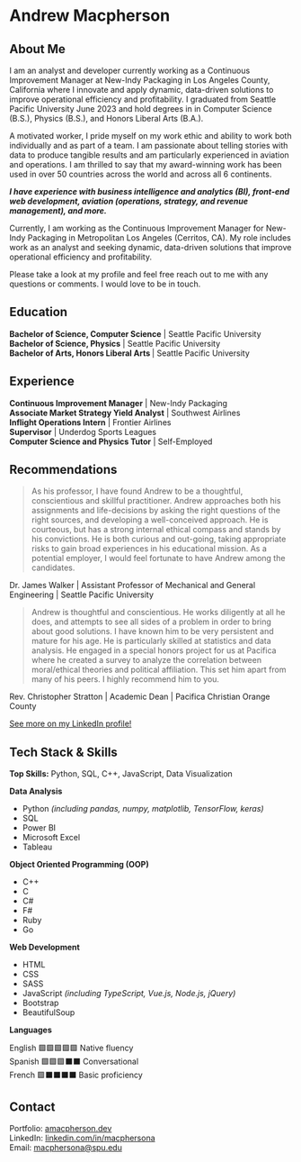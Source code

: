 # Andrew Macpherson

## About Me
I am an analyst and developer currently working as a Continuous Improvement Manager at New-Indy Packaging in Los Angeles County, California where I innovate and apply dynamic, data-driven solutions to improve operational efficiency and profitability. I graduated from Seattle Pacific University June 2023 and hold degrees in in Computer Science (B.S.), Physics (B.S.), and Honors Liberal Arts (B.A.). 

A motivated worker, I pride myself on my work ethic and ability to work both individually and as part of a team. I am passionate about telling stories with data to produce tangible results and am particularly experienced in aviation and operations. I am thrilled to say that my award-winning work has been used in over 50 countries across the world and across all 6 continents.

<i><b>I have experience with business intelligence and analytics (BI), front-end web development, aviation (operations, strategy, and revenue management), and more.</b></i>

Currently, I am working as the Continuous Improvement Manager for New-Indy Packaging in Metropolitan Los Angeles (Cerritos, CA). My role includes work as an analyst and seeking dynamic, data-driven solutions that improve operational efficiency and profitability.

Please take a look at my profile and feel free reach out to me with any questions or comments. I would love to be in touch. 

## Education
<b>Bachelor of Science, Computer Science</b> | Seattle Pacific University <br>
<b>Bachelor of Science, Physics</b> | Seattle Pacific University <br>
<b>Bachelor of Arts, Honors Liberal Arts </b>| Seattle Pacific University <br>

## Experience
<b>Continuous Improvement Manager</b> | New-Indy Packaging<br>
<b>Associate Market Strategy Yield Analyst</b> | Southwest Airlines<br>
<b>Inflight Operations Intern</b> | Frontier Airlines <br>
<b>Supervisor</b> | Underdog Sports Leagues <br>
<b>Computer Science and Physics Tutor</b> | Self-Employed<br>

## Recommendations

> As his professor, I have found Andrew to be a thoughtful, conscientious and skillful practitioner. Andrew approaches both his assignments and life-decisions by asking the right questions of the right sources, and developing a well-conceived approach. He is courteous, but has a strong internal ethical compass and stands by his convictions. He is both curious and out-going, taking appropriate risks to gain broad experiences in his educational mission. As a potential employer, I would feel fortunate to have Andrew among the candidates.

Dr. James Walker | Assistant Professor of Mechanical and General Engineering | Seattle Pacific University 


> Andrew is thoughtful and conscientious. He works diligently at all he does, and attempts to see all sides of a problem in order to bring about good solutions. I have known him to be very persistent and mature for his age. He is particularly skilled at statistics and data analysis. He engaged in a special honors project for us at Pacifica where he created a survey to analyze the correlation between moral/ethical theories and political affiliation. This set him apart from many of his peers. I highly recommend him to you.

Rev. Christopher Stratton | Academic Dean | Pacifica Christian Orange County


<a href="https://www.linkedin.com/in/macphersona/details/recommendations/">See more on my LinkedIn profile!</a>

## Tech Stack & Skills
<b>Top Skills:</b> Python, SQL, C++, JavaScript, Data Visualization<br>

<b>Data Analysis</b> 
<ul>
  <li>Python <i>(including pandas, numpy, matplotlib, TensorFlow, keras)</i></li>
  <li>SQL</li>
  <li>Power BI</li>
  <li>Microsoft Excel</li>
  <li>Tableau</li>
</ul>

<b>Object Oriented Programming (OOP)</b>
<ul>
  <li>C++</li>
  <li>C</li>
  <li>C#</li>
  <li>F#</li>
  <li>Ruby</li>
  <li>Go</li>
</ul>

<b>Web Development</b>
<ul>
  <li>HTML</li>
  <li>CSS</li>
  <li>SASS</li>
  <li>JavaScript <i>(including TypeScript, Vue.js, Node.js, jQuery)</i></li>
  <li>Bootstrap</li>
  <li>BeautifulSoup</li>
</ul>


<b>Languages</b>
<p>
English  🟩🟩🟩🟩🟩  Native fluency<br>
Spanish  🟩🟩🟩⬛️⬛️  Conversational <br>
French   🟩⬛️⬛️⬛️⬛️  Basic proficiency<br></p>

## Contact
Portfolio: <a href="https://amacpherson.dev">amacpherson.dev</a><br>
LinkedIn: <a href="https://www.linkedin.com/in/macphersona">linkedin.com/in/macphersona</a><br>
Email: <a href="mailto:macphersona@spu.edu">macphersona@spu.edu</a><br>
